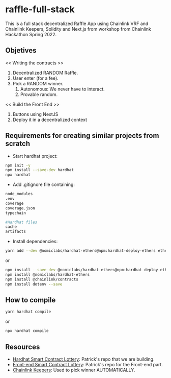 # raffle-full-stack

This is a full stack decentralized Raffle App using Chainlink VRF and Chainlink Keepers, Solidity and Next.js from workshop from Chainlink Hackathon Spring 2022.

## Objetives

<< Writing the contracts >>
1. Decentralized RANDOM Raffle.
2. User enter (for a fee).
3. Pick a RANDOM winner.
    1. Autonomous: We never have to interact.
    2. Provable random.

<< Build the Front End >>
1. Buttons using NextJS
2. Deploy it in a decentralized context

## Requirements for creating similar projects from scratch
- Start hardhat project:
```bash
npm init -y
npm install --save-dev hardhat
npx hardhat
```
- Add .gitignore file containing:
```bash
node_modules
.env
coverage
coverage.json
typechain

#Hardhat files
cache
artifacts
```

- Install dependencies:
```bash
yarn add --dev @nomiclabs/hardhat-ethers@npm:hardhat-deploy-ethers ethers @nomiclabs/hardhat-etherscan @nomiclabs/hardhat-waffle chai ethereum-waffle hardhat hardhat-contract-sizer hardhat-deploy hardhat-gas-reporter prettier prettier-plugin-solidity solhint solidity-coverage dotenv @chainlink/contracts
```
or
```bash
npm install --save-dev @nomiclabs/hardhat-ethers@npm:hardhat-deploy-ethers ethers
npm install @nomiclabs/hardhat-ethers
npm install @chainlink/contracts
npm install dotenv --save
```

## How to compile
```bash
yarn hardhat compile
```
or
```bash
npx hardhat compile
```

## Resources 
- [Hardhat Smart Contract Lottery](https://github.com/smartcontractkit/full-blockchain-solidity-course-js#lesson-9-hardhat-smart-contract-lottery): Patrick's repo that we are building.
- [Front-end Smart Contract Lottery](https://github.com/smartcontractkit/full-blockchain-solidity-course-js#lesson-10-nextjs-smart-contract-lottery-full-stack--front-end): Patrick's repo for the Front-end part.
- [Chainlink Keepers](https://docs.chain.link/docs/chainlink-keepers/introduction/): Used to pick winner AUTOMATICALLY.